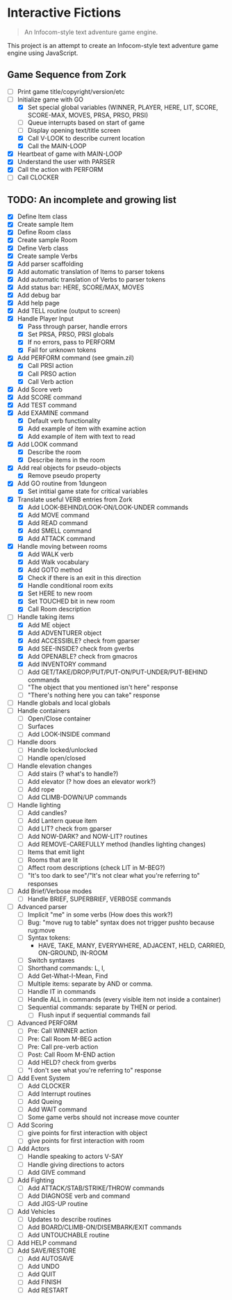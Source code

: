 # Interactive Fictions

> An Infocom-style text adventure game engine.

This project is an attempt to create an Infocom-style text adventure game engine using JavaScript.

## Game Sequence from Zork

- [ ] Print game title/copyright/version/etc
- [ ] Initialize game with GO
  - [x] Set special global variables (WINNER, PLAYER, HERE, LIT, SCORE, SCORE-MAX, MOVES, PRSA, PRSO, PRSI)
  - [ ] Queue interrupts based on start of game
  - [ ] Display opening text/title screen
  - [x] Call V-LOOK to describe current location
  - [x] Call the MAIN-LOOP
- [x] Heartbeat of game with MAIN-LOOP
- [x] Understand the user with PARSER
- [x] Call the action with PERFORM
- [ ] Call CLOCKER

## TODO: An incomplete and growing list

- [x] Define Item class
- [x] Create sample Item
- [x] Define Room class
- [x] Create sample Room
- [x] Define Verb class
- [x] Create sample Verbs
- [x] Add parser scaffolding
- [x] Add automatic translation of Items to parser tokens
- [x] Add automatic translation of Verbs to parser tokens
- [x] Add status bar: HERE, SCORE/MAX, MOVES
- [x] Add debug bar
- [x] Add help page
- [x] Add TELL routine (output to screen)
- [x] Handle Player Input
  - [x] Pass through parser, handle errors
  - [x] Set PRSA, PRSO, PRSI globals
  - [x] If no errors, pass to PERFORM
  - [x] Fail for unknown tokens
- [x] Add PERFORM command (see gmain.zil)
  - [x] Call PRSI action
  - [x] Call PRSO action
  - [x] Call Verb action
- [x] Add Score verb
- [x] Add SCORE command
- [x] Add TEST command
- [x] Add EXAMINE command
  - [x] Default verb functionality
  - [x] Add example of item with examine action
  - [x] Add example of item with text to read
- [x] Add LOOK command
  - [x] Describe the room
  - [x] Describe items in the room
- [x] Add real objects for pseudo-objects
  - [x] Remove pseudo property
- [x] Add GO routine from 1dungeon
  - [x] Set intitial game state for critical variables
- [x] Translate useful VERB entries from Zork
  - [x] Add LOOK-BEHIND/LOOK-ON/LOOK-UNDER commands
  - [x] Add MOVE command
  - [x] Add READ command
  - [x] Add SMELL command
  - [x] Add ATTACK command
- [x] Handle moving between rooms
  - [x] Add WALK verb
  - [x] Add Walk vocabulary
  - [x] Add GOTO method
  - [x] Check if there is an exit in this direction
  - [x] Handle conditional room exits
  - [x] Set HERE to new room
  - [x] Set TOUCHED bit in new room
  - [x] Call Room description
- [ ] Handle taking items
  - [x] Add ME object
  - [x] Add ADVENTURER object
  - [x] Add ACCESSIBLE? check from gparser
  - [x] Add SEE-INSIDE? check from gverbs
  - [x] Add OPENABLE? check from gmacros
  - [x] Add INVENTORY command
  - [ ] Add GET/TAKE/DROP/PUT/PUT-ON/PUT-UNDER/PUT-BEHIND commands
  - [ ] "The object that you mentioned isn't here" response
  - [ ] "There's nothing here you can take" response
- [ ] Handle globals and local globals
- [ ] Handle containers
  - [ ] Open/Close container
  - [ ] Surfaces
  - [ ] Add LOOK-INSIDE command
- [ ] Handle doors
  - [ ] Handle locked/unlocked
  - [ ] Handle open/closed
- [ ] Handle elevation changes
  - [ ] Add stairs (? what's to handle?)
  - [ ] Add elevator (? how does an elevator work?)
  - [ ] Add rope
  - [ ] Add CLIMB-DOWN/UP commands
- [ ] Handle lighting
  - [ ] Add candles?
  - [ ] Add Lantern queue item
  - [ ] Add LIT? check from gparser
  - [ ] Add NOW-DARK? and NOW-LIT? routines
  - [ ] Add REMOVE-CAREFULLY method (handles lighting changes)
  - [ ] Items that emit light
  - [ ] Rooms that are lit
  - [ ] Affect room descriptions (check LIT in M-BEG?)
  - [ ] "It's too dark to see"/"It's not clear what you're referring to" responses
- [ ] Add Brief/Verbose modes
  - [ ] Handle BRIEF, SUPERBRIEF, VERBOSE commands
- [ ] Advanced parser
  - [ ] Implicit "me" in some verbs (How does this work?)
  - [ ] Bug: "move rug to table" syntax does not trigger pushto because rug:move
  - [ ] Syntax tokens:
    - HAVE, TAKE, MANY, EVERYWHERE, ADJACENT, HELD, CARRIED, ON-GROUND, IN-ROOM
  - [ ] Switch syntaxes
  - [ ] Shorthand commands: L, I,
  - [ ] Add Get-What-I-Mean, Find
  - [ ] Multiple items: separate by AND or comma.
  - [ ] Handle IT in commands
  - [ ] Handle ALL in commands (every visible item not inside a container)
  - [ ] Sequential commands: separate by THEN or period.
    - [ ] Flush input if sequential commands fail
- [ ] Advanced PERFORM
  - [ ] Pre: Call WINNER action
  - [ ] Pre: Call Room M-BEG action
  - [ ] Pre: Call pre-verb action
  - [ ] Post: Call Room M-END action
  - [ ] Add HELD? check from gverbs
  - [ ] "I don't see what you're referring to" response
- [ ] Add Event System
  - [ ] Add CLOCKER
  - [ ] Add Interrupt routines
  - [ ] Add Queing
  - [ ] Add WAIT command
  - [ ] Some game verbs should not increase move counter
- [ ] Add Scoring
  - [ ] give points for first interaction with object
  - [ ] give points for first interaction with room
- [ ] Add Actors
  - [ ] Handle speaking to actors V-SAY
  - [ ] Handle giving directions to actors
  - [ ] Add GIVE command
- [ ] Add Fighting
  - [ ] Add ATTACK/STAB/STRIKE/THROW commands
  - [ ] Add DIAGNOSE verb and command
  - [ ] Add JIGS-UP routine
- [ ] Add Vehicles
  - [ ] Updates to describe routines
  - [ ] Add BOARD/CLIMB-ON/DISEMBARK/EXIT commands
  - [ ] Add UNTOUCHABLE routine
- [ ] Add HELP command
- [ ] Add SAVE/RESTORE
  - [ ] Add AUTOSAVE
  - [ ] Add UNDO
  - [ ] Add QUIT
  - [ ] Add FINISH
  - [ ] Add RESTART
